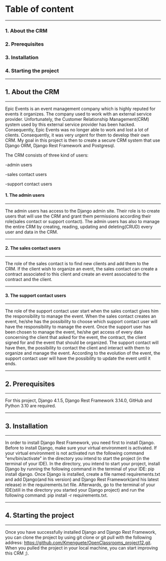 # Table of content
***
### 1. About the CRM
### 2. Prerequisites
### 3. Installation
### 4. Starting the project
***
## 1. About the CRM
***
Epic Events is an event management company which is highly reputed for events it 
organizes. The company used to work with an external service provider. Unfortunately,
the Customer Relationship Management(CRM) system used by this external service provider
has been hacked. Consequently, Epic Events was no longer able to work and lost a lot
of clients. Consequently, it was very urgent for them to develop their own CRM. My goal
in this project is then to create a secure CRM system that use Django ORM, Django Rest 
Framework and Postgresql.

The CRM consists of three kind of users:

-admin users

-sales contact users

-support contact users

#### 1. The admin users
***
The admin users has access to the Django admin site. Their role is to create users
that will use the CRM and grant them permissions according their role(sales contact 
or support contact). The admin users has also to manage the entire CRM by creating,
reading, updating and deleting(CRUD) every user and data in the CRM.
***
#### 2. The sales contact users
***
The role of the sales contact is to find new clients and add them to the CRM. If the
client wish to organize an event, the sales contact can create a contract associated
to this client and create an event associated to the contract and the client.
***
#### 3. The support contact users
***
The role of the support contact user start when the sales contact gives him the 
responsibility to manage the event. When the sales contact creates an event, he/she
has the possibility to choose which support contact user will have the responsibility
to manage the event. Once the support user has been chosen to manage the event, he/she 
get access of every data concerning the client that asked for the event, the contract,
the client signed for and the event that should be organized. The support contact will 
have then, the possibility to contact the client and interact with them to organize
and manage the event. According to the evolution of the event, the support contact user
will have the possibility to update the event until it ends.
***
## 2. Prerequisites
***
For this project, Django 4.1.5, Django Rest Framework 3.14.0, GitHub and Python 3.10
are required.
***
## 3. Installation
***
In order to install Django Rest Framework, you need first to install Django. 
Before to install Django, make sure your virtual environment is activated. If your 
virtual environment is not activated run the following command "env/bin/activate" in 
the directory you intend to start the project (in the terminal of your IDE). In the 
directory, you intend to start your project, install Django by running the following 
command in the terminal of your IDE: pip install django. Once Django is installed,
create a file named requirements.txt and add Django(and his version) and Django Rest 
Framework(and his latest release) in the requirements.txt file. Afterwards, go to 
the terminal of your IDE(still in the directory you started your Django project) and 
run the following command: pip install -r requirements.txt.
***
## 4. Starting the project
***
Once you have successfully installed Django and Django Rest Framework, you can 
clone the project by using git clone or git pull with the following address:
https://github.com/Kmenguete/OpenClassrooms_project12.git. When you pulled the
project in your local machine, you can start improving this CRM ;).